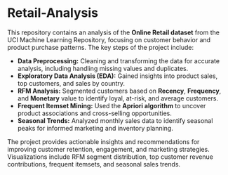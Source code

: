# Retail-Analysis
This repository contains an analysis of the **Online Retail dataset** from the UCI Machine Learning Repository, focusing on customer behavior and product purchase patterns. The key steps of the project include:

- **Data Preprocessing:** Cleaning and transforming the data for accurate analysis, including handling missing values and duplicates.
- **Exploratory Data Analysis (EDA):** Gained insights into product sales, top customers, and sales by country.
- **RFM Analysis:** Segmented customers based on **Recency**, **Frequency**, and **Monetary** value to identify loyal, at-risk, and average customers.
- **Frequent Itemset Mining:** Used the **Apriori algorithm** to uncover product associations and cross-selling opportunities.
- **Seasonal Trends:** Analyzed monthly sales data to identify seasonal peaks for informed marketing and inventory planning.

The project provides actionable insights and recommendations for improving customer retention, engagement, and marketing strategies. Visualizations include RFM segment distribution, top customer revenue contributions, frequent itemsets, and seasonal sales trends.
